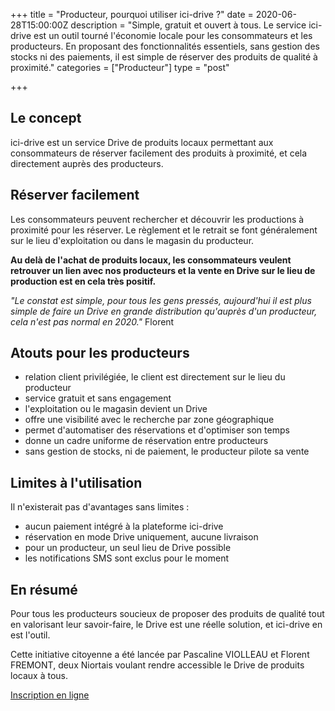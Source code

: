 +++
title = "Producteur, pourquoi utiliser ici-drive ?"
date = 2020-06-28T15:00:00Z
description = "Simple, gratuit et ouvert à tous. Le service ici-drive est un outil tourné l'économie locale pour les consommateurs et les producteurs. En proposant des fonctionnalités essentiels, sans gestion des stocks ni des paiements, il est simple de réserver des produits de qualité à proximité."
categories = ["Producteur"]
type = "post"

+++

## Le concept
ici-drive est un service Drive de produits locaux permettant aux consommateurs de réserver facilement des produits à proximité, et cela directement auprès des producteurs.

## Réserver facilement
Les consommateurs peuvent rechercher et découvrir les productions à proximité pour les réserver. Le règlement et le retrait se font généralement sur le lieu d'exploitation ou dans le magasin du producteur.

**Au delà de l'achat de produits locaux, les consommateurs veulent retrouver un lien avec nos producteurs et la vente en Drive sur le lieu de production est en cela très positif.**

*"Le constat est simple, pour tous les gens pressés, aujourd'hui il est plus simple de faire un Drive en grande distribution qu'auprès d'un producteur, cela n'est pas normal en 2020."* Florent

## Atouts pour les producteurs
* relation client privilégiée, le client est directement sur le lieu du producteur
* service gratuit et sans engagement
* l'exploitation ou le magasin devient un Drive
* offre une visibilité avec le recherche par zone géographique
* permet d'automatiser des réservations et d'optimiser son temps
* donne un cadre uniforme de réservation entre producteurs
* sans gestion de stocks, ni de paiement, le producteur pilote sa vente

 ## Limites à l'utilisation
 Il n'existerait pas d'avantages sans limites :
* aucun paiement intégré à la plateforme ici-drive
* réservation en mode Drive uniquement, aucune livraison
* pour un producteur, un seul lieu de Drive possible
* les notifications SMS sont exclus pour le moment

## En résumé
Pour tous les producteurs soucieux de proposer des produits de qualité tout en valorisant leur savoir-faire, le Drive est une réelle solution, et ici-drive en est l'outil.

Cette initiative citoyenne a été lancée par Pascaline VIOLLEAU et Florent FREMONT, deux Niortais voulant rendre accessible le Drive de produits locaux à tous.

[Inscription en ligne](https://admin.ici-drive.fr/inscription)